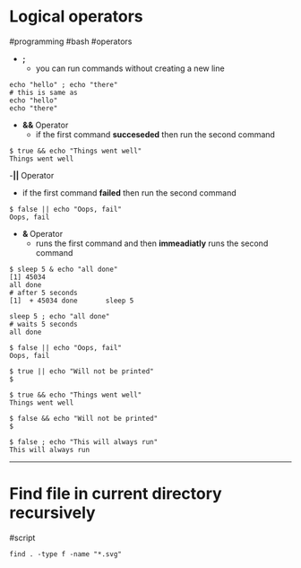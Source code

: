 # Logical operators 

#programming #bash #operators
- <b>;</b> 
  -  you can run commands without creating a new line 
```shell
echo "hello" ; echo "there"
# this is same as 
echo "hello"
echo "there"
```

- <b>&&</b> Operator
  -  if the first command <b>succeseded</b> then run the second command
```shell
$ true && echo "Things went well"
Things went well
```

-<b>||</b> Operator
  - if the first command <b>failed</b> then run the second command
```shell
$ false || echo "Oops, fail"
Oops, fail
```

- <b> & </b> Operator 
  - runs the first command and then <b>immeadiatly</b> runs the second command
```shell
$ sleep 5 & echo "all done" 
[1] 45034
all done 
# after 5 seconds
[1]  + 45034 done       sleep 5
```

```shell
sleep 5 ; echo "all done" 
# waits 5 seconds
all done
```

```shell
$ false || echo "Oops, fail"
Oops, fail

$ true || echo "Will not be printed"
$  

$ true && echo "Things went well"
Things went well

$ false && echo "Will not be printed"
$

$ false ; echo "This will always run"
This will always run
```
-------

# Find file in current directory recursively

#script

```shell
find . -type f -name "*.svg"
```

